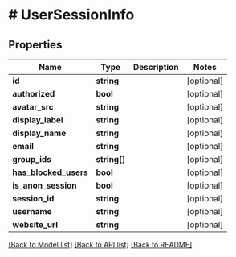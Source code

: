 # # UserSessionInfo

## Properties

Name | Type | Description | Notes
------------ | ------------- | ------------- | -------------
**id** | **string** |  | [optional]
**authorized** | **bool** |  | [optional]
**avatar_src** | **string** |  | [optional]
**display_label** | **string** |  | [optional]
**display_name** | **string** |  | [optional]
**email** | **string** |  | [optional]
**group_ids** | **string[]** |  | [optional]
**has_blocked_users** | **bool** |  | [optional]
**is_anon_session** | **bool** |  | [optional]
**session_id** | **string** |  | [optional]
**username** | **string** |  | [optional]
**website_url** | **string** |  | [optional]

[[Back to Model list]](../../README.md#models) [[Back to API list]](../../README.md#endpoints) [[Back to README]](../../README.md)
